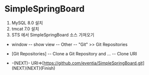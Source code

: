 # SimpleSpringBoard

1. MySQL 8.0 설치
2. tmcat 7.0 설치
3. STS 에서 SimpleSpringBoard 소스 가져오기

* window -- show view -- Other -- "Git" >> Git Repositories

* [Git Repositories] -- Clone a Git Repository and ... -- Clone URI 

* -(NEXT)- URI=>[https://github.com/eventia/SimpleSpringBoard.git] (NEXT)(NEXT)(Finish)

